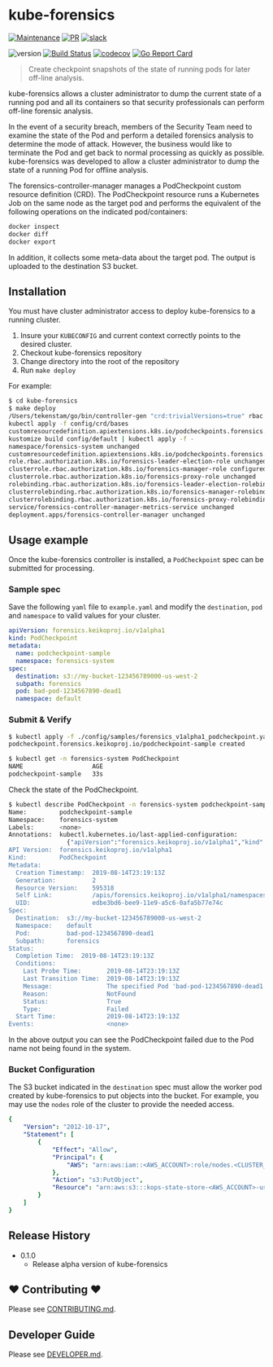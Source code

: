 # kube-forensics

[![Maintenance](https://img.shields.io/badge/Maintained%3F-yes-green.svg)][GithubMaintainedUrl]
[![PR](https://img.shields.io/badge/PRs-welcome-brightgreen.svg)][GithubPrsUrl]
[![slack](https://img.shields.io/badge/slack-join%20the%20conversation-ff69b4.svg)][SlackUrl]

![version](https://img.shields.io/badge/version-0.1.0-blue.svg?cacheSeconds=2592000)
[![Build Status][BuildStatusImg]][BuildMasterUrl]
[![codecov][CodecovImg]][CodecovUrl]
[![Go Report Card][GoReportImg]][GoReportUrl]

> Create checkpoint snapshots of the state of running pods for later off-line analysis.

kube-forensics allows a cluster administrator to dump the current state of a running pod and all its containers so that security professionals can perform off-line forensic analysis.

<!-- ![kube-forensics](docs/kube-forensics.png) -->

In the event of a security breach, members of the Security Team need to examine the state of the Pod and perform a detailed forensics analysis to determine the mode of attack. However, the business would like to terminate the Pod and get back to normal processing as quickly as possible. kube-forensics was developed to allow a cluster administrator to dump the state of a running Pod for offline analysis.

The forensics-controller-manager manages a PodCheckpoint custom resource definition (CRD). The PodCheckpoint resource runs a Kubernetes Job on the same node as the target pod and performs the equivalent of the following operations on the indicated pod/containers:

``` bash
docker inspect
docker diff
docker export
```

In addition, it collects some meta-data about the target pod. The output is uploaded to the destination S3 bucket.

## Installation

You must have cluster administrator access to deploy kube-forensics to a running cluster.

1. Insure your `KUBECONFIG` and current context correctly points to the desired cluster.
1. Checkout kube-forensics repository
1. Change directory into the root of the repository
1. Run `make deploy`

For example:

```sh
$ cd kube-forensics
$ make deploy
/Users/tekenstam/go/bin/controller-gen "crd:trivialVersions=true" rbac:roleName=manager-role webhook paths="./..." output:crd:artifacts:config=config/crd/bases
kubectl apply -f config/crd/bases
customresourcedefinition.apiextensions.k8s.io/podcheckpoints.forensics.keikoproj.io configured
kustomize build config/default | kubectl apply -f -
namespace/forensics-system unchanged
customresourcedefinition.apiextensions.k8s.io/podcheckpoints.forensics.keikoproj.io configured
role.rbac.authorization.k8s.io/forensics-leader-election-role unchanged
clusterrole.rbac.authorization.k8s.io/forensics-manager-role configured
clusterrole.rbac.authorization.k8s.io/forensics-proxy-role unchanged
rolebinding.rbac.authorization.k8s.io/forensics-leader-election-rolebinding unchanged
clusterrolebinding.rbac.authorization.k8s.io/forensics-manager-rolebinding unchanged
clusterrolebinding.rbac.authorization.k8s.io/forensics-proxy-rolebinding unchanged
service/forensics-controller-manager-metrics-service unchanged
deployment.apps/forensics-controller-manager unchanged
```

## Usage example

Once the kube-forensics controller is installed, a `PodCheckpoint` spec can be submitted for processing.

### Sample spec

Save the following `yaml` file to `example.yaml` and modify the `destination`, `pod` and `namespace` to valid values for your cluster.

``` yaml
apiVersion: forensics.keikoproj.io/v1alpha1
kind: PodCheckpoint
metadata:
  name: podcheckpoint-sample
  namespace: forensics-system
spec:
  destination: s3://my-bucket-123456789000-us-west-2
  subpath: forensics
  pod: bad-pod-1234567890-dead1
  namespace: default
```

### Submit & Verify

``` sh
$ kubectl apply -f ./config/samples/forensics_v1alpha1_podcheckpoint.yaml
podcheckpoint.forensics.keikoproj.io/podcheckpoint-sample created

$ kubectl get -n forensics-system PodCheckpoint
NAME                   AGE
podcheckpoint-sample   33s
```

Check the state of the PodCheckpoint.

```sh
$ kubectl describe PodCheckpoint -n forensics-system podcheckpoint-sample
Name:         podcheckpoint-sample
Namespace:    forensics-system
Labels:       <none>
Annotations:  kubectl.kubernetes.io/last-applied-configuration:
                {"apiVersion":"forensics.keikoproj.io/v1alpha1","kind":"PodCheckpoint","metadata":{"annotations":{},"name":"podcheckpoint-sample","namespac...
API Version:  forensics.keikoproj.io/v1alpha1
Kind:         PodCheckpoint
Metadata:
  Creation Timestamp:  2019-08-14T23:19:13Z
  Generation:          2
  Resource Version:    595318
  Self Link:           /apis/forensics.keikoproj.io/v1alpha1/namespaces/forensics-system/podcheckpoints/podcheckpoint-sample
  UID:                 edbe3bd6-bee9-11e9-a5c6-0afa5b77e74c
Spec:
  Destination:  s3://my-bucket-123456789000-us-west-2
  Namespace:    default
  Pod:          bad-pod-1234567890-dead1
  Subpath:      forensics
Status:
  Completion Time:  2019-08-14T23:19:13Z
  Conditions:
    Last Probe Time:       2019-08-14T23:19:13Z
    Last Transition Time:  2019-08-14T23:19:13Z
    Message:               The specified Pod 'bad-pod-1234567890-dead1' was not found in the 'default' namespace.
    Reason:                NotFound
    Status:                True
    Type:                  Failed
  Start Time:              2019-08-14T23:19:13Z
Events:                    <none>
```

In the above output you can see the PodCheckpoint failed due to the Pod name not being found in the system.

### Bucket Configuration

The S3 bucket indicated in the `destination` spec must allow the worker pod created by kube-forensics to put objects into the bucket. For example, you may use the `nodes` role of the cluster to provide the needed access.

``` yaml
{
    "Version": "2012-10-17",
    "Statement": [
        {
            "Effect": "Allow",
            "Principal": {
                "AWS": "arn:aws:iam::<AWS_ACCOUNT>:role/nodes.<CLUSTER_NAME>.cluster.k8s.local"
            },
            "Action": "s3:PutObject",
            "Resource": "arn:aws:s3:::kops-state-store-<AWS_ACCOUNT>-us-west-2/*"
        }
    ]
}
```

## Release History

* 0.1.0
  * Release alpha version of kube-forensics

## ❤ Contributing ❤

Please see [CONTRIBUTING.md](.github/CONTRIBUTING.md).

## Developer Guide

Please see [DEVELOPER.md](.github/DEVELOPER.md).

<!-- Markdown links -->

[BuildStatusImg]: https://travis-ci.org/keikoproj/kube-forensics.svg?branch=master
[BuildMasterUrl]: https://travis-ci.org/keikoproj/kube-forensics

[GithubMaintainedUrl]: https://github.com/keikoproj/kube-forensics/graphs/commit-activity
[GithubPrsUrl]: https://github.com/keikoproj/kube-forensics/pulls
[SlackUrl]: https://keikoproj.slack.com/app_redirect?channel=kube-forensics

[CodecovImg]: https://codecov.io/gh/keikoproj/kube-forensics/branch/master/graph/badge.svg
[CodecovUrl]: https://codecov.io/gh/keikoproj/kube-forensics

[GoReportImg]: https://goreportcard.com/badge/github.com/keikoproj/kube-forensics
[GoReportUrl]: https://goreportcard.com/report/github.com/keikoproj/kube-forensics
